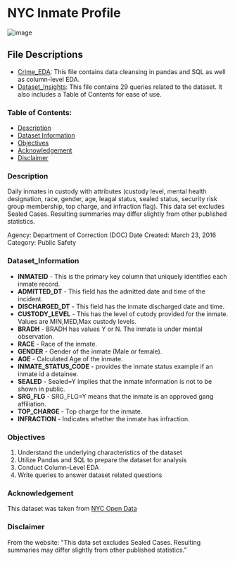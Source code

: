 # NYC Inmate Profile
![image](https://github.com/masonlonoff/NYC_Inmate_Profile/assets/117112918/63c406d4-e843-4e04-be92-ecfe07486dce)



## File Descriptions 
* [Crime_EDA](https://github.com/masonlonoff/NYC_Inmate_Profile/blob/main/Crime_EDA.ipynb): This file contains data cleansing in pandas and SQL as well as column-level EDA.
* [Dataset_Insights](https://github.com/masonlonoff/NYC_Inmate_Profile/blob/main/Dataset_Insights.ipynb): This file contains 29 queries related to the dataset. It also includes a Table of Contents for ease of use.

### Table of Contents:

- [Description](#description)
- [Dataset Information](#dataset_information)
- [Objectives](#objectives)
- [Acknowledgement](#acknowledgement)
- [Disclaimer](#disclaimer)


### Description
Daily inmates in custody with attributes (custody level, mental health designation, race, gender, age, leagal status, sealed status, security risk group membership, top charge, and infraction flag). This data set excludes Sealed Cases. Resulting summaries may differ slightly from other published statistics.

Agency:	Department of Correction (DOC)
Date Created: March 23, 2016
Category:	Public Safety


### Dataset_Information
- **INMATEID** - This is the primary key column that uniquely identifies each inmate record.
- **ADMITTED_DT** - This field has the admitted date and time of the incident.
- **DISCHARGED_DT** - This field has the inmate discharged date and time.
- **CUSTODY_LEVEL** - This has the level of cutody provided for the inmate. Values are MIN,MED,Max custody levels.
- **BRADH** - BRADH has values Y or N. The inmate is under mental observation.
- **RACE** - Race of the inmate.
- **GENDER** - Gender of the inmate (Male or female).
- **AGE** - Calculated Age of the inmate.
- **INMATE_STATUS_CODE** - provides the inmate status example if an inmate id a detainee.
- **SEALED** - Sealed=Y implies that the inmate information is not to be shown in public.
- **SRG_FLG** - SRG_FLG=Y means that the inmate is an approved gang affiliation.
- **TOP_CHARGE** - Top charge for the inmate.
- **INFRACTION** - Indicates whether the inmate has infraction.


### Objectives
1) Understand the underlying characteristics of the dataset
2) Utilize Pandas and SQL to prepare the dataset for analysis
3) Conduct Column-Level EDA 
4) Write queries to answer dataset related questions


### Acknowledgement
This dataset was taken from [NYC Open Data](https://data.cityofnewyork.us/Public-Safety/Daily-Inmates-In-Custody/7479-ugqb)



### Disclaimer
From the website: "This data set excludes Sealed Cases. Resulting summaries may differ slightly from other published statistics."
